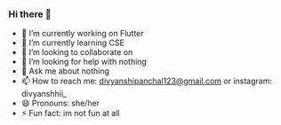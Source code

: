 ### Hi there 👋



- 🔭 I’m currently working on Flutter
- 🌱 I’m currently learning CSE
- 👯 I’m looking to collaborate on 
- 🤔 I’m looking for help with nothing
- 💬 Ask me about nothing
- 📫 How to reach me: divyanshipanchal123@gmail.com or instagram: divyanshhii_
- 😄 Pronouns: she/her
- ⚡ Fun fact: im not fun at all

